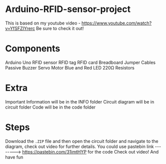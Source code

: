 # Arduino-RFID-sensor-project

This is based on my youtube video - https://www.youtube.com/watch?v=YfSFZIYrerc
Be sure to check it out!

# Components
Arduino Uno
RFID sensor
RFID tag
RFID card
Breadboard
Jumper Cables
Passive Buzzer
Servo Motor
Blue and Red LED
220Ω Resistors

# Extra
Important Information will be in the INFO folder
Circuit diagram will be in circuit folder
Code will be in the code folder

# Steps
Download the `.ZIP` file and then open the circuit folder and navigate to the diagram, check out video for further details.
You could use pastebin link --------> https://pastebin.com/31imtHYP for the code
Check out video!
And have fun
